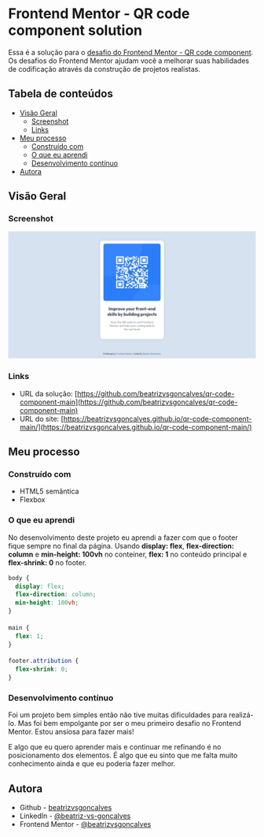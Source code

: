 # Frontend Mentor - QR code component solution

Essa é a solução para o [desafio do Frontend Mentor - QR code component](https://www.frontendmentor.io/challenges/qr-code-component-iux_sIO_H). Os desafios do Frontend Mentor ajudam você a melhorar suas habilidades de codificação através da construção de projetos realistas.

## Tabela de conteúdos

- [Visão Geral](#visao-geral)
  - [Screenshot](#screenshot)
  - [Links](#links)
- [Meu processo](#meu-processo)
  - [Construído com](#construido-com)
  - [O que eu aprendi](#o-que-eu-aprendi)
  - [Desenvolvimento contínuo](#desenvolvimento-continuo)
- [Autora](#autora)


## Visão Geral


### Screenshot

![](screenshot.jpeg)


### Links

- URL da solução: [https://github.com/beatrizvsgoncalves/qr-code-component-main](https://github.com/beatrizvsgoncalves/qr-code-component-main)
- URL do site: [https://beatrizvsgoncalves.github.io/qr-code-component-main/](https://beatrizvsgoncalves.github.io/qr-code-component-main/)


## Meu processo


### Construído com

- HTML5 semântica
- Flexbox


### O que eu aprendi

No desenvolvimento deste projeto eu aprendi a fazer com que o footer fique sempre no final da página. 
Usando **display: flex**, **flex-direction: column** e **min-height: 100vh** no conteiner, **flex: 1** no conteúdo principal e **flex-shrink: 0** no footer. 

```css
body {
  display: flex;
  flex-direction: column;
  min-height: 100vh;
}

main {
  flex: 1;
}

footer.attribution { 
  flex-shrink: 0;
}
```


### Desenvolvimento contínuo

Foi um projeto bem simples então não tive muitas dificuldades para realizá-lo. Mas foi bem empolgante por ser o meu primeiro desafio no Frontend Mentor. Estou ansiosa para fazer mais!

E algo que eu quero aprender mais e continuar me refinando é no posicionamento dos elementos. É algo que eu sinto que me falta muito conhecimento ainda e que eu poderia fazer melhor.


## Autora

- Github - [beatrizvsgoncalves](https://github.com/beatrizvsgoncalves)
- LinkedIn - [@beatriz-vs-goncalves](www.linkedin.com/in/beatriz-vs-goncalves)
- Frontend Mentor - [@beatrizvsgoncalves](https://www.frontendmentor.io/profile/beatrizvsgoncalves)



